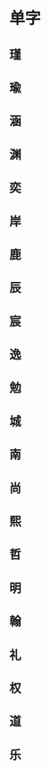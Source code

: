 # 单字
## 瑾
## 瑜
## 涵
## 渊
## 奕
## 岸
## 鹿
## 辰
## 宸
## 逸
## 勉
## 城
## 南
## 尚
## 熙
## 哲
## 明
## 翰
## 礼
## 权
## 道
## 乐
